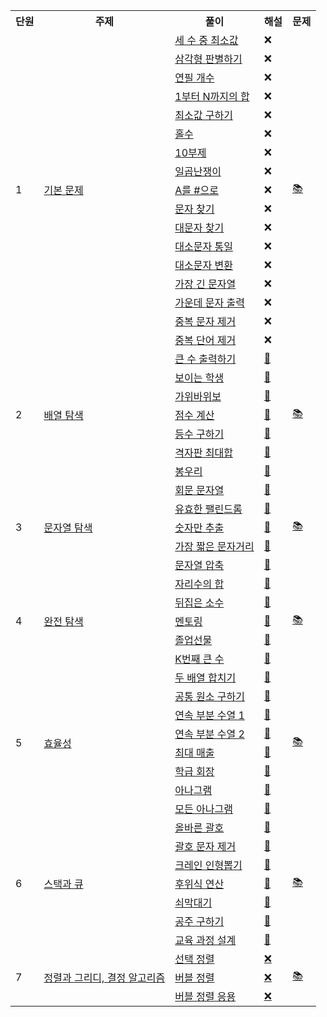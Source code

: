 <table>
    <tr>
        <th>단원</th>
        <th>주제</th>
        <th>풀이</th>
        <th>해설</th>
        <th>문제</th>
    </tr>
    <tr>
        <td rowspan="17">1</td>
        <td rowspan="17"><a href="http://github.com/sieukim/algorithm/tree/master/part1-basic">기본 문제</a></td>
        <td><a href="https://github.com/sieukim/algorithm/blob/master/part1-basic/ex01.js">세 수 중 최소값</a></td>
        <td>❌</td>
        <td rowspan="17"><a href="https://github.com/sieukim/algorithm/files/6911390/1.pdf">📚</a></td>
    </tr>
    <tr>
        <td><a href="https://github.com/sieukim/algorithm/blob/master/part1-basic/ex02.js">삼각형 판별하기</a></td>
        <td>❌</td>
    </tr>    
    <tr>
        <td><a href="https://github.com/sieukim/algorithm/blob/master/part1-basic/ex03.js">연필 개수</a></td>
        <td>❌</td>
    </tr>    
    <tr>
        <td><a href="https://github.com/sieukim/algorithm/blob/master/part1-basic/ex04.js">1부터 N까지의 합</a></td>
        <td>❌</td>
    </tr>    
    <tr>
        <td><a href="https://github.com/sieukim/algorithm/blob/master/part1-basic/ex05.js">최소값 구하기</a></td>
        <td>❌</td>
    </tr>    
    <tr>
        <td><a href="https://github.com/sieukim/algorithm/blob/master/part1-basic/ex06.js">홀수</a></td>
        <td>❌</td>
    </tr>    
    <tr>
        <td><a href="https://github.com/sieukim/algorithm/blob/master/part1-basic/ex07.js">10부제</a></td>
        <td>❌</td>
    </tr>    
    <tr>
        <td><a href="https://github.com/sieukim/algorithm/blob/master/part1-basic/ex08.js">일곱난쟁이</a></td>
        <td>❌</td>
    </tr>    
    <tr>
        <td><a href="https://github.com/sieukim/algorithm/blob/master/part1-basic/ex09.js">A를 #으로</a></td>
        <td>❌</td>
    </tr>    
    <tr>
        <td><a href="https://github.com/sieukim/algorithm/blob/master/part1-basic/ex10.js">문자 찾기</a></td>
        <td>❌</td>    
    </tr>    
    <tr>
        <td><a href="https://github.com/sieukim/algorithm/blob/master/part1-basic/ex11.js">대문자 찾기</a></td>
        <td>❌</td>
    </tr>    
    <tr>
        <td><a href="https://github.com/sieukim/algorithm/blob/master/part1-basic/ex12.js">대소문자 통일</a></td>
        <td>❌</td>
    </tr>
    <tr>
        <td><a href="https://github.com/sieukim/algorithm/blob/master/part1-basic/e13.js">대소문자 변환</a></td>
        <td>❌</td>
    </tr>
    <tr>
        <td><a href="https://github.com/sieukim/algorithm/blob/master/part1-basic/ex14.js">가장 긴 문자열</a></td>
        <td>❌</td>
    </tr>
    <tr>
        <td><a href="https://github.com/sieukim/algorithm/blob/master/part1-basic/ex15.js">가운데 문자 출력</a></td>
        <td>❌</td>
    </tr>
    <tr>
        <td><a href="https://github.com/sieukim/algorithm/blob/master/part1-basic/ex16.js">중복 문자 제거</a></td>
        <td>❌</td>
    </tr>
    <tr>
        <td><a href="https://github.com/sieukim/algorithm/blob/master/part1-basic/ex17.js">중복 단어 제거</a></td>
        <td>❌</td>
    </tr>
    <tr>
        <td rowspan="7">2</td>
        <td rowspan="7"><a href="http://github.com/sieukim/algorithm/tree/master/part2-array">배열 탐색</a></td>
        <td><a href="https://github.com/sieukim/algorithm/blob/master/part2-array/ex01.js">큰 수 출력하기</a></td>    
        <td><a href="https://front-end.tistory.com/6">📝</a></td>
        <td rowspan="7"><a href="https://github.com/sieukim/algorithm/files/6911395/2.1.2.pdf">📚</a></td>
    </tr>
    <tr>
        <td><a href="https://github.com/sieukim/algorithm/blob/master/part2-array/ex02.js">보이는 학생</a></td>
        <td><a href="https://front-end.tistory.com/8">📝</a></td>
    </tr>
    <tr>
        <td><a href="https://github.com/sieukim/algorithm/blob/master/part2-array/ex03.js">가위바위보</a></td>
        <td><a href="https://front-end.tistory.com/9">📝</a></td>
    </tr>
    <tr>
        <td><a href="https://github.com/sieukim/algorithm/blob/master/part2-array/ex04.js">점수 계산</a></td>
        <td><a href="https://front-end.tistory.com/10">📝</a></td>
    </tr>
    <tr>
        <td><a href="https://github.com/sieukim/algorithm/blob/master/part2-array/ex05.js">등수 구하기</a></td>
        <td><a href="https://front-end.tistory.com/11">📝</a></td>
    </tr>
    <tr>
        <td><a href="https://github.com/sieukim/algorithm/blob/master/part2-array/ex06.js">격자판 최대합</a></td>
        <td><a href="https://front-end.tistory.com/12">📝</a></td>
    </tr>
    <tr>
        <td><a href="https://github.com/sieukim/algorithm/blob/master/part2-array/ex07.js">봉우리</a></td>
        <td><a href="https://front-end.tistory.com/13">📝</a></td>
    </tr>
    <tr>
        <td rowspan="5">3</td>
        <td rowspan="5"><a href="http://github.com/sieukim/algorithm/tree/master/part3-string">문자열 탐색</a></td>
        <td><a href="https://github.com/sieukim/algorithm/blob/master/part3-string/ex01.js">회문 문자열</a></td>    
        <td><a href="https://front-end.tistory.com/14">📝</a></td>
        <td rowspan="5"><a href="https://github.com/sieukim/algorithm/files/6911397/3.pdf">📚</a></td>
    </tr>
    <tr>
        <td><a href="https://github.com/sieukim/algorithm/blob/master/part3-string/ex02.js">유효한 팰린드롬</a></td>
        <td><a href="https://front-end.tistory.com/15">📝</a></td>
    </tr>
    <tr>
        <td><a href="https://github.com/sieukim/algorithm/blob/master/part3-string/ex03.js">숫자만 추출</a></td>
        <td><a href="https://front-end.tistory.com/16">📝</a></td>
    </tr>
    <tr>
        <td><a href="https://github.com/sieukim/algorithm/blob/master/part3-string/ex04.js">가장 짧은 문자거리</a></td>
        <td><a href="https://front-end.tistory.com/17">📝</a></td>
    </tr>
    <tr>
        <td><a href="https://github.com/sieukim/algorithm/blob/master/part3-string/ex05.js">문자열 압축</a></td>
        <td><a href="https://front-end.tistory.com/18">📝</a></td>
    </tr>
    <tr>
        <td rowspan="5">4</td>
        <td rowspan="5"><a href="http://github.com/sieukim/algorithm/tree/master/part4-bruteforce">완전 탐색</a></td>
        <td><a href="https://github.com/sieukim/algorithm/blob/master/part4-bruteforce/ex01.js">자리수의 합</a></td>    
        <td><a href="https://front-end.tistory.com/19">📝</a></td>
        <td rowspan="5"><a href="https://github.com/sieukim/algorithm/files/6911404/4.pdf">📚</a></td>
    </tr>
    <tr>
        <td><a href="https://github.com/sieukim/algorithm/blob/master/part4-bruteforce/ex02.js">뒤집은 소수</a></td>
        <td><a href="https://front-end.tistory.com/20">📝</a></td>
    </tr>
    <tr>
        <td><a href="https://github.com/sieukim/algorithm/blob/master/part4-bruteforce/ex03.js">멘토링</a></td>
        <td><a href="https://front-end.tistory.com/21">📝</a></td>
    </tr>
    <tr>
        <td><a href="https://github.com/sieukim/algorithm/blob/master/part4-bruteforce/ex04.js">졸업선물</a></td>
        <td><a href="https://front-end.tistory.com/22">📝</a></td>
    </tr>
    <tr>
        <td><a href="https://github.com/sieukim/algorithm/blob/master/part4-bruteforce/ex05.js">K번째 큰 수</a></td>
        <td><a href="https://front-end.tistory.com/23">📝</a></td>
    </tr>
    <tr>
        <td rowspan="8">5</td>
        <td rowspan="8"><a href="http://github.com/sieukim/algorithm/tree/master/part5-efficiency">효율성</a></td>
        <td><a href="https://github.com/sieukim/algorithm/blob/master/part5-efficiency/ex01.js">두 배열 합치기</a></td>    
        <td><a href="https://front-end.tistory.com/24">📝</a></td>
        <td rowspan="8"><a href="https://github.com/sieukim/algorithm/files/6917562/5.pdf">📚</a></td>
    </tr>
    <tr>
        <td><a href="https://github.com/sieukim/algorithm/blob/master/part5-efficiency/ex02.js">공통 원소 구하기</a></td>
        <td><a href="https://front-end.tistory.com/25">📝</a></td>
    </tr>
    <tr>
        <td><a href="https://github.com/sieukim/algorithm/blob/master/part5-efficiency/ex03.js">연속 부분 수열 1</a></td>
        <td><a href="https://front-end.tistory.com/26">📝</a></td>
    </tr>
    <tr>
        <td><a href="https://github.com/sieukim/algorithm/blob/master/part5-efficiency/ex04.js">연속 부분 수열 2</a></td>
        <td><a href="https://front-end.tistory.com/27">📝</a></td>
    </tr>
    <tr>
        <td><a href="https://github.com/sieukim/algorithm/blob/master/part5-efficiency/ex05.js">최대 매출</a></td>
        <td><a href="https://front-end.tistory.com/28">📝</a></td>
    </tr>    
    <tr>
        <td><a href="https://github.com/sieukim/algorithm/blob/master/part5-efficiency/ex06.js">학급 회장</a></td>
        <td><a href="https://front-end.tistory.com/29">📝</a></td>
    </tr>    
    <tr>
        <td><a href="https://github.com/sieukim/algorithm/blob/master/part5-efficiency/ex07.js">아나그램</a></td>
        <td><a href="https://front-end.tistory.com/30">📝</a></td>
    </tr>    
    <tr>
        <td><a href="https://github.com/sieukim/algorithm/blob/master/part5-efficiency/ex08.js">모든 아나그램</a></td>
        <td><a href="https://front-end.tistory.com/31">📝</a></td>
    </tr>
    <tr>
        <td rowspan="7">6</td>
        <td rowspan="7"><a href="http://github.com/sieukim/algorithm/tree/master/part6-stack&queue">스택과 큐</a></td>
        <td><a href="https://github.com/sieukim/algorithm/blob/master/part6-stack&queue/ex01.js">올바른 괄호</a></td>    
        <td><a href="https://front-end.tistory.com/32">📝</a></td>
        <td rowspan="7"><a href="https://github.com/sieukim/algorithm/files/6945733/6.pdf">📚</a></td>
    </tr>
    <tr>
        <td><a href="https://github.com/sieukim/algorithm/blob/master/part6-stack&queue/ex02.js">괄호 문자 제거</a></td>
        <td><a href="https://front-end.tistory.com/33">📝</a></td>
    </tr>
    <tr>
        <td><a href="https://github.com/sieukim/algorithm/blob/master/part6-stack&queue/ex03.js">크레인 인형뽑기</a></td>
        <td><a href="https://front-end.tistory.com/34">📝</a></td>
    </tr>
    <tr>
        <td><a href="https://github.com/sieukim/algorithm/blob/master/part6-stack&queue/ex04.js">후위식 연산</a></td>
        <td><a href="https://front-end.tistory.com/35">📝</a></td>
    </tr>
    <tr>
        <td><a href="https://github.com/sieukim/algorithm/blob/master/part6-stack&queue/ex05.js">쇠막대기</a></td>
        <td><a href="https://front-end.tistory.com/36">📝</a></td>
    </tr>
    <tr>
        <td><a href="https://github.com/sieukim/algorithm/blob/master/part6-stack&queue/ex06.js">공주 구하기</a></td>
        <td><a href="https://front-end.tistory.com/37">📝</a></td>
    </tr>    
    <tr>
        <td><a href="https://github.com/sieukim/algorithm/blob/master/part6-stack&queue/ex07.js">교육 과정 설계</a></td>
        <td><a href="https://front-end.tistory.com/38">📝</a></td>
    </tr>
    <tr>
        <td rowspan="12">7</td>
        <td rowspan="12"><a href="http://github.com/sieukim/algorithm/tree/master/part7-sort&greedy">정렬과 그리디, 결정 알고리즘</a></td>
        <td><a href="https://github.com/sieukim/algorithm/blob/master/part7-sort&greedy/ex01.js">선택 정렬</a></td>    
        <td><a href="https://front-end.tistory.com/39">❌</a></td>
        <td rowspan="12"><a href="https://github.com/sieukim/sieukim/files/6975583/7.pdf">📚</a></td>
    </tr>
    <tr>
        <td><a href="https://github.com/sieukim/algorithm/blob/master/part7-sort&greedy/ex02.js">버블 정렬</a></td>    
        <td><a href="https://front-end.tistory.com/40">❌</a></td>
    </tr>    
    <tr>
        <td><a href="https://github.com/sieukim/algorithm/blob/master/part7-sort&greedy/ex03.js">버블 정렬 응용</a></td>    
        <td><a href="https://front-end.tistory.com/41">❌</a></td>
    </tr>
</table>